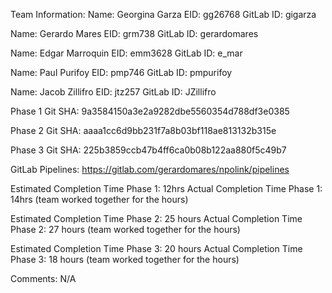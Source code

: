 Team Information:
Name: Georgina Garza
EID: gg26768
GitLab ID: gigarza

Name: Gerardo Mares
EID: grm738
GitLab ID: gerardomares

Name: Edgar Marroquin
EID: emm3628
GitLab ID: e_mar

Name: Paul Purifoy
EID: pmp746
GitLab ID: pmpurifoy

Name: Jacob Zillifro
EID: jtz257
GitLab ID: JZillifro

Phase 1
Git SHA: 9a3584150a3e2a9282dbe5560354d788df3e0385

Phase 2
Git SHA: aaaa1cc6d9bb231f7a8b03bf118ae813132b315e

Phase 3
Git SHA: 225b3859ccb47b4ff6ca0b08b122aa880f5c49b7 

GitLab Pipelines: https://gitlab.com/gerardomares/npolink/pipelines

Estimated Completion Time Phase 1: 12hrs
Actual Completion Time Phase 1: 14hrs (team worked together for the hours)

Estimated Completion Time Phase 2: 25 hours
Actual Completion Time Phase 2: 27 hours (team worked together for the hours)

Estimated Completion Time Phase 3: 20 hours
Actual Completion Time Phase 3: 18 hours (team worked together for the hours)

Comments: N/A
